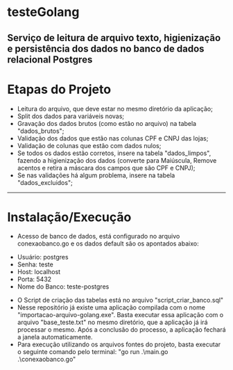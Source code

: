 # testeGolang
Serviço de leitura de arquivo texto, higienização e persistência dos dados no banco de dados relacional Postgres
------------

# Etapas do Projeto
- Leitura do arquivo, que deve estar no mesmo diretório da aplicação;
- Split dos dados para variáveis novas;
- Gravação dos dados brutos (como estão no arquivo) na tabela "dados_brutos";
- Validação dos dados que estão nas colunas CPF e CNPJ das lojas;
- Validação de colunas que estão com dados nulos;
- Se todos os dados estão corretos, insere na tabela "dados_limpos", fazendo a higienização dos dados (converte para Maiúscula, Remove acentos e retira a máscara dos campos que são CPF e CNPJ);
- Se nas validações há algum problema, insere na tabela "dados_excluidos";

------------

# Instalação/Execução
- Acesso de banco de dados, está configurado no arquivo conexaobanco.go e os dados default são os apontados abaixo:
 * Usuário: postgres
 * Senha: teste
 * Host: localhost
 * Porta: 5432
 * Nome do Banco: teste-postgres
- O Script de criação das tabelas está no arquivo "script_criar_banco.sql"
- Nesse repositório já existe uma aplicação compilada com o nome "importacao-arquivo-golang.exe".
Basta executar essa aplicação com o arquivo "base_teste.txt" no mesmo diretório, que a aplicação já irá processar o mesmo. Após a conclusão do processo, a aplicação fechará a janela automaticamente.
- Para execução utilizando os arquivos fontes do projeto, basta executar o seguinte comando pelo terminal: "go run .\main.go .\conexaobanco.go"
